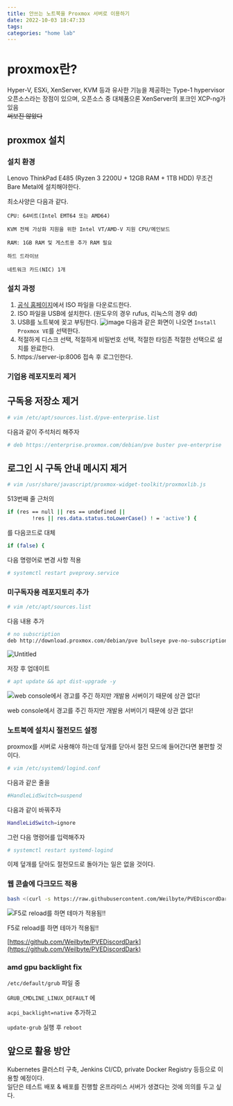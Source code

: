 ```yaml
---
title: 안쓰는 노트북을 Proxmox 서버로 이용하기
date: 2022-10-03 18:47:33
tags:
categories: "home lab"
---
```


# proxmox란?

Hyper-V, ESXi, XenServer, KVM 등과 유사한 기능을 제공하는 Type-1 hypervisor  
오픈소스라는 장점이 있으며, 오픈소스 중 대체품으론 XenServer의 포크인 XCP-ng가 있음  
~~써보진 않았다~~

## proxmox 설치

### 설치 환경

Lenovo ThinkPad E485 (Ryzen 3 2200U + 12GB RAM + 1TB HDD)
무조건 Bare Metal에 설치해야한다.  

최소사양은 다음과 같다.
```
CPU: 64비트(Intel EMT64 또는 AMD64)

KVM 전체 가상화 지원을 위한 Intel VT/AMD-V 지원 CPU/메인보드

RAM: 1GB RAM 및 게스트용 추가 RAM 필요

하드 드라이브

네트워크 카드(NIC) 1개
```

### 설치 과정

1. [공식 홈페이지](https://www.proxmox.com/en/downloads/category/iso-images-pve)에서 ISO 파일을 다운로드한다.  
2. ISO 파일을 USB에 설치한다. (원도우의 경우 rufus, 리눅스의 경우 dd)
3. USB를 노트북에 꽂고 부팅한다.
![image](/images/pve-grub-menu.png)
다음과 같은 화면이 나오면 `Install Proxmox VE`를 선택한다.
4. 적절하게 디스크 선택, 적절하게 비밀번호 선택, 적절한 타임존 적절한 선택으로 설치를 완료한다.
5. https://server-ip:8006 접속 후 로그인한다.

### 기업용 레포지토리 제거

## 구독용 저장소 제거

```bash
# vim /etc/apt/sources.list.d/pve-enterprise.list
```

다음과 같이 주석처리 해주자

```bash
# deb https://enterprise.proxmox.com/debian/pve buster pve-enterprise
```

## 로그인 시 구독 안내  메시지 제거

```bash
# vim /usr/share/javascript/proxmox-widget-toolkit/proxmoxlib.js
```

513번째 줄 근처의

```bash
if (res == null || res == undefined ||
		!res || res.data.status.toLowerCase() ! = 'active') {
```

를 다음코드로 대체

```bash
if (false) {
```

다음 명령어로 변경 사항 적용

```bash
# systemctl restart pveproxy.service
```

### 미구독자용 레포지토리 추가

```bash
# vim /etc/apt/sources.list
```

다음 내용 추가

```bash
# no subscription
deb http://download.proxmox.com/debian/pve bullseye pve-no-subscription
```

![Untitled](/images/setup-proxmox/pve-no-subscription.png)

저장 후 업데이트

```bash
# apt update && apt dist-upgrade -y
```

![web console에서 경고를 주긴 하지만 개발용 서버이기 때문에 상관 없다!](/images/setup-proxmox/web-console-warning.png)

web console에서 경고를 주긴 하지만 개발용 서버이기 때문에 상관 없다!

### 노트북에 설치시 절전모드 설정

proxmox를 서버로 사용해야 하는데 덮개를 닫아서 절전 모드에 들어간다면 불편할 것이다.

```bash
# vim /etc/systemd/logind.conf
```

다음과 같은 줄을 

```bash
#HandleLidSwitch=suspend
```

다음과 같이 바꿔주자

```bash
HandleLidSwitch=ignore
```

그런 다음 명령어를 입력해주자

```bash
# systemctl restart systemd-logind
```

이제 덮개를 닫아도 절전모드로 돌아가는 일은 없을 것이다.

### 웹 콘솔에 다크모드 적용

```bash
bash <(curl -s https://raw.githubusercontent.com/Weilbyte/PVEDiscordDark/master/PVEDiscordDark.sh ) install
```

![F5로 reload를 하면 테마가 적용됨!!](/images/setup-proxmox/proxmox-dark-theme.png)

F5로 reload를 하면 테마가 적용됨!!

[https://github.com/Weilbyte/PVEDiscordDark](https://github.com/Weilbyte/PVEDiscordDark)

### amd gpu backlight fix

`/etc/default/grub` 파일 중

`GRUB_CMDLINE_LINUX_DEFAULT` 에 

`acpi_backlight=native` 추가하고

`update-grub` 실행 후 `reboot`


## 앞으로 활용 방안

Kubernetes 클러스터 구축, Jenkins CI/CD, private Docker Registry 등등으로 이용할 예정이다.  
일단은 테스트 배포 & 배포를 진행할 온프라미스 서버가 생겼다는 것에 의의를 두고 싶다.  